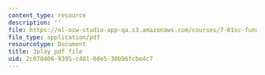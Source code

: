 ```yaml
---
content_type: resource
description: ''
file: https://ol-ocw-studio-app-qa.s3.amazonaws.com/courses/7-01sc-fundamentals-of-biology-fall-2011/2c0704069395c4810de530b96fcbe4c7_PzY0MWEEE6U.pdf
file_type: application/pdf
resourcetype: Document
title: 3play pdf file
uid: 2c070406-9395-c481-0de5-30b96fcbe4c7
---
```

